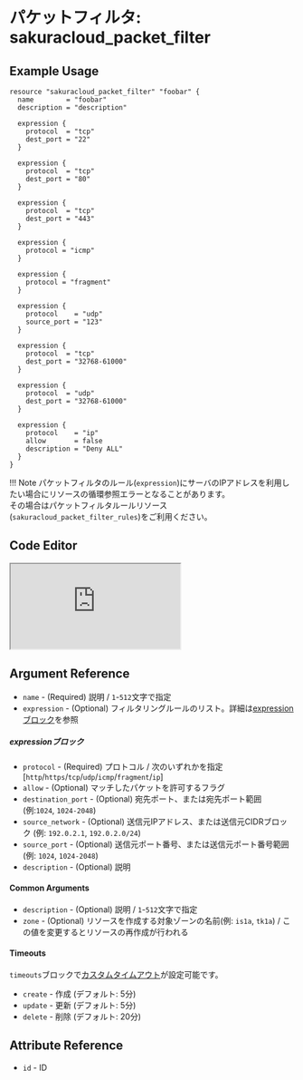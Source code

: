 # パケットフィルタ: sakuracloud_packet_filter

## Example Usage

```hcl
resource "sakuracloud_packet_filter" "foobar" {
  name        = "foobar"
  description = "description"

  expression {
    protocol  = "tcp"
    dest_port = "22"
  }

  expression {
    protocol  = "tcp"
    dest_port = "80"
  }

  expression {
    protocol  = "tcp"
    dest_port = "443"
  }

  expression {
    protocol = "icmp"
  }

  expression {
    protocol = "fragment"
  }

  expression {
    protocol    = "udp"
    source_port = "123"
  }

  expression {
    protocol  = "tcp"
    dest_port = "32768-61000"
  }

  expression {
    protocol  = "udp"
    dest_port = "32768-61000"
  }

  expression {
    protocol    = "ip"
    allow       = false
    description = "Deny ALL"
  }
}
```

!!! Note
    パケットフィルタのルール(`expression`)にサーバのIPアドレスを利用したい場合にリソースの循環参照エラーとなることがあります。  
    その場合はパケットフィルタルールリソース(`sakuracloud_packet_filter_rules`)をご利用ください。


<div class="editor">

<h2>Code Editor</h2>

<iframe src="https://zouen-alpha.usacloud.jp/#resource/packet_filter"></iframe>

</div>


## Argument Reference

* `name` - (Required) 説明 / `1`-`512`文字で指定
* `expression` - (Optional) フィルタリングルールのリスト。詳細は[expressionブロック](#expression)を参照

##### expressionブロック

* `protocol` - (Required) プロトコル / 次のいずれかを指定 [`http`/`https`/`tcp`/`udp`/`icmp`/`fragment`/`ip`]
* `allow` - (Optional) マッチしたパケットを許可するフラグ
* `destination_port` - (Optional) 宛先ポート、または宛先ポート範囲 (例:`1024`, `1024-2048`)
* `source_network` - (Optional) 送信元IPアドレス、または送信元CIDRブロック (例: `192.0.2.1`, `192.0.2.0/24`)
* `source_port` - (Optional) 送信元ポート番号、または送信元ポート番号範囲 (例: `1024`, `1024-2048`)
* `description` - (Optional) 説明

#### Common Arguments

* `description` - (Optional) 説明 / `1`-`512`文字で指定
* `zone` - (Optional) リソースを作成する対象ゾーンの名前(例: `is1a`, `tk1a`) / この値を変更するとリソースの再作成が行われる

#### Timeouts

`timeouts`ブロックで[カスタムタイムアウト](https://www.terraform.io/docs/configuration/resources.html#operation-timeouts)が設定可能です。  

* `create` - 作成 (デフォルト: 5分)
* `update` - 更新 (デフォルト: 5分)
* `delete` - 削除 (デフォルト: 20分)

## Attribute Reference

* `id` - ID

